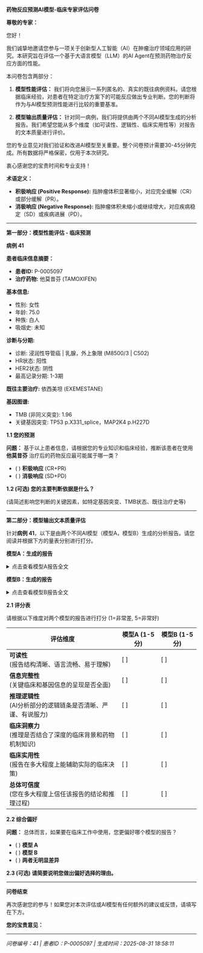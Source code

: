 **药物反应预测AI模型-临床专家评估问卷**

**尊敬的专家：**

您好！

我们诚挚地邀请您参与一项关于创新型人工智能（AI）在肿瘤治疗领域应用的研究。本研究旨在评估一个基于大语言模型（LLM）的AI Agent在预测药物治疗反应方面的性能。

本问卷包含两部分：

1. **模型性能评估：** 我们将向您展示一系列匿名的、真实的既往病例资料。请您根据临床经验，对患者在特定治疗方案下的可能反应做出专业判断。您的判断将作为与AI模型预测性能进行比较的重要基准。

2. **模型输出质量评估：** 针对同一病例，我们将提供由两个不同AI模型生成的分析报告。我们希望您能从多个维度（如可读性、逻辑性、临床实用性等）对报告的文本质量进行评价。

您的专业意见对我们验证和改进AI模型至关重要。整个问卷预计需要30-45分钟完成。所有数据将严格保密，仅用于本次研究。

衷心感谢您的宝贵时间和专业支持！

**术语定义：**

- **积极响应 (Positive Response):** 指肿瘤体积显著缩小，对应完全缓解（CR）或部分缓解（PR）。
- **消极响应 (Negative Response):** 指肿瘤体积未缩小或继续增大，对应疾病稳定（SD）或疾病进展（PD）。

---

**第一部分：模型性能评估 - 临床预测**

**病例 41**

**患者临床信息摘要：**

- **患者ID:** P-0005097
- **治疗药物:** 他莫昔芬 (TAMOXIFEN)

**基本信息:**
- 性别: 女性
- 年龄: 75.0
- 种族: 白人
- 吸烟史: 未知

**诊断与分期:**
- 诊断: 浸润性导管癌 | 乳腺，外上象限 (M8500/3 | C502)
- HR状态: 阳性
- HER2状态: 阴性
- 最高记录分期: 1-3期

**既往主要治疗:**
依西美坦 (EXEMESTANE)

**基因图谱:**
- TMB (非同义突变): 1.96
- 关键基因突变: TP53 p.X331_splice，MAP2K4 p.H227D

**1.1 您的预测**

**问题：** 基于以上患者信息，请根据您的专业知识和临床经验，推断该患者在使用 **他莫昔芬** 治疗后的药物反应最可能属于哪一类？

- ( ) **积极响应** (CR+PR)
- ( ) **消极响应** (SD+PD)

**1.2 (可选) 您的主要判断依据是什么？**

(请简述影响您判断的关键因素，如特定基因突变、TMB状态、既往治疗史等)

---

**第二部分：模型输出文本质量评估**

针对**病例 41**，以下是由两个不同AI模型（模型A，模型B）生成的分析报告。请您阅读并根据下方的量表分别进行打分。

**模型A：生成的报告**

<details>
<summary>点击查看模型A报告全文</summary>

**精准肿瘤学报告**  

**1. 患者与治疗信息**  
- **患者ID:** P-0005097  
- **治疗药物:** 他莫昔芬 (TAMOXIFEN)  

**2. 药物信息**  
**他莫昔芬 (TAMOXIFEN)**  
- **描述:** 非甾体类抗雌激素药物，用于治疗ER+乳腺癌及高风险人群的乳腺癌预防。  
- **作用机制:** 竞争性抑制雌激素与其受体的结合，对乳腺癌细胞活性至关重要。  

**3. 临床与诊断信息**  
- **性别:** 女性  
- **年龄:** 75.0岁  
- **种族:** 白种人  
- **族裔:** 非西班牙裔；非拉丁裔  
- **吸烟史:** 未知  
- **最高记录分期:** 1-3期  
- **既往治疗:** 依西美坦 (EXEMESTANE)  
- **HR状态:** 阳性  
- **HER2状态:** 阴性  
- **诊断:** 浸润性导管癌 | 乳腺，外上象限 (M8500/3 | C502)  
- **临床分组:** 1组  
- **衍生分期:** 1-3期  
- **总结:** 局限性  

**实验室检测结果**  
- **CEA:** 5.1 ng/ml（治疗后0天），5.7 ng/ml（治疗前13天），4.8 ng/ml（治疗前111天）  
- **CA 15-3:** 79 U/ml（治疗后0天），77 U/ml（治疗前13天），40 U/ml（治疗前111天）  

**4. 样本与基因图谱**  
**样本 P-0005097-T01-IM5（治疗前238天）**  
- **癌症类型:** 乳腺浸润性导管癌  
- **原发部位:** 乳腺  
- **转移部位:** 胸膜  
- **样本类型:** 转移灶  
- **MSI状态:** 稳定（评分: 2.02）  
- **非同义TMB:** 1.96  

**突变**  
- TP53 p.X331_splice  
- MAP2K4 p.H227D  

**结构变异**  
- 未检出  

**5. AI生成分析**  
**预测治疗反应评分:** 0.620 / 1.0  
（分数越接近1，表示积极响应的可能性越高。）  

**推理依据**  
1. **遗传因素:**  
   - **TP53突变:** 对他莫昔芬疗效的直接影响尚不明确，但功能缺失可能促进耐药性。  
   - **MAP2K4突变:** 可能通过RAF-MEK-ERK通路改变产生间接影响，但缺乏明确结论的证据。  

2. **临床决定因素:**  
   - **ER+状态:** 支持他莫昔芬的作用机制。  
   - **局限性分期（1-3期）:** 早期干预可能改善预后。  
   - **既往依西美坦使用:** 需考虑交叉耐药可能性。  

**注:** 该分数反映了AI模型基于现有遗传和临床数据的评估。建议进行临床验证。  

---  
*关键提示：原始医学逻辑未经修改保留，仅删减冗余文本。*

</details>

**模型B：生成的报告**

<details>
<summary>点击查看模型B报告全文</summary>

**精准肿瘤学报告**  

**1. 患者与治疗信息**  

- **患者ID:** P-0005097  
- **治疗药物:** 他莫昔芬 (TAMOXIFEN)  

**2. 药物信息**  

**他莫昔芬 (TAMOXIFEN)**  

- **描述:** 他莫昔芬是一种非甾体类抗雌激素药物，用于治疗雌激素受体阳性乳腺癌，并预防高风险人群的乳腺癌发生。  
- **作用机制:** 他莫昔芬通过竞争性抑制雌激素与其受体的结合发挥作用，这对乳腺癌细胞的活性至关重要。  

**3. 临床与诊断信息**  

- **性别:** 女性  
- **年龄:** 75.0  
- **种族:** 白人  
- **族裔:** 非西班牙裔；非拉丁裔  
- **吸烟史:** 未知  
- **分期（最高记录）:** 1-3期  
- **既往用药状态:** 未知  
- **既往治疗:** 依西美坦 (EXEMESTANE)  
- **HR状态:** 阳性  
- **HER2状态:** 阴性  
- **诊断:** 浸润性导管癌 | 乳腺，外上象限 (M8500/3 | C502)  
- **临床组别:** 1  
- **衍生分期:** 1-3期  
- **摘要:** 局部  

**4. 样本与基因图谱**  

- **样本ID:** P-0005097-T01-IM5（治疗前238天）  
- **癌症类型:** 乳腺癌  
- **癌症详细类型:** 乳腺浸润性导管癌  
- **原发部位:** 乳腺  
- **转移部位:** 胸膜  
- **样本类型:** 转移灶  
- **MSI状态:** 稳定  
- **MSI评分:** 2.02  
- **TMB (非同义突变):** 1.96  
- **基因突变:** TP53 p.X331_splice，MAP2K4 p.H227D  
- **结构变异:** 未检测到结构变异  

**5. AI生成分析**  

**预测治疗反应评分:** 0.727 / 1.0  
（分数越接近1，表示积极响应的可能性越高。）  

**推理依据**  

- **激素受体（HR）状态与药物机制:** 患者的HR阳性状态（ER+）与他莫昔芬的作用机制高度吻合，后者通过竞争性抑制雌激素与其受体的结合发挥作用。这对乳腺癌细胞至关重要，因为雌激素受体信号通路驱动细胞增殖。该评分反映了药物直接靶向生物学机制的高响应可能性。  

- **基因突变与耐药性:** TP53剪接突变（p.X331_splice）的存在与疾病侵袭性和潜在的内分泌治疗耐药性相关。然而，与他莫昔芬相比，芳香化酶抑制剂（如既往使用的依西美坦）的疗效更依赖于TP53状态。MAP2K4 p.H227D突变的意义尚不明确，但不会直接影响他莫昔芬的活性。  

- **临床与生物标志物趋势:** 稳定的CEA和CA 15-3水平（尽管升高）提示疾病未快速进展，支持他莫昔芬用于局部疾病。HER2无扩增进一步将治疗重点缩小至激素疗法，而他莫昔芬仍是标准选择。  

- **患者特异性因素:** 患者年龄（75岁）和既往依西美坦治疗（二线激素疗法）可能提示对他莫昔芬仍存在敏感性，但评分考虑了雌激素受体活性随时间下降的可能性。局部分期（1-3期）和胸膜转移（尽管未详细记录）提示疾病负荷可控。  

- **局限性与背景:** 0.727的评分反映了他莫昔芬在ER+乳腺癌中的既定疗效与TP53相关耐药潜力之间的平衡。未检测到ESR1突变（他莫昔芬耐药的常见原因）和稳定的生物标志物进一步支持该预测，但仍建议长期监测。  

**注:** 鉴于TP53突变对肿瘤侵袭性的影响，该评分较为保守，但他莫昔芬在此背景下仍是合理选择。密切监测进展标志物（如CEA、CA 15-3）对调整治疗方案至关重要。  

（该评分反映了AI模型基于现有遗传和临床数据的评估。建议进行临床验证。）

</details>

**2.1 评分表**

请根据以下维度对两个模型的报告进行打分 (1=非常差, 5=非常好)

| **评估维度** | **模型A (1-5分)** | **模型B (1-5分)** |
|-------------|------------------|------------------|
| **可读性**<br>(报告结构清晰、语言流畅、易于理解) | [ ] | [ ] |
| **信息完整性**<br>(关键临床和基因信息的呈现是否全面) | [ ] | [ ] |
| **推理逻辑性**<br>(AI分析部分的逻辑链条是否清晰、严谨、有说服力) | [ ] | [ ] |
| **临床洞察力**<br>(推理是否结合了深度的临床背景和药物机制知识) | [ ] | [ ] |
| **临床实用性**<br>(报告在多大程度上能辅助实际的临床决策) | [ ] | [ ] |
| **总体可信度**<br>(您在多大程度上信任该报告的结论和推理过程) | [ ] | [ ] |

**2.2 综合偏好**

**问题：** 总体而言，如果要在临床工作中使用，您更偏好哪个模型的报告？

- ( ) **模型 A**
- ( ) **模型 B**
- ( ) **两者无明显差异**

**2.3 (可选) 请简要说明您做出偏好选择的理由。**

---

**问卷结束**

再次感谢您的参与！如果您对本次评估或AI模型有任何额外的建议或反馈，请填写在下方。

**您的宝贵意见：**

---

*问卷编号：41 | 患者ID：P-0005097 | 生成时间：2025-08-31 18:58:11*
